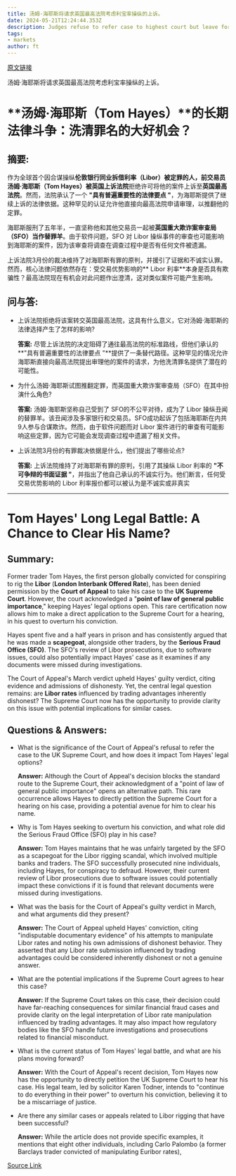 ```yaml
---
title: 汤姆·海耶斯将请求英国最高法院考虑利宝率操纵的上诉。
date: 2024-05-21T12:24:44.353Z
description: Judges refuse to refer case to highest court but leave former trader with chance to clear his name
tags: 
- markets
author: ft
---
```


[原文链接](https://ft.com/content/b032e101-afa3-458f-a300-f19acc03a5e2)

汤姆·海耶斯将请求英国最高法院考虑利宝率操纵的上诉。

# **汤姆·海耶斯（Tom Hayes）**的长期法律斗争：洗清罪名的大好机会？ 

## 摘要:
作为全球首个因合谋操纵**伦敦银行同业拆借利率（Libor）**被定罪的人，前交易员汤姆·海耶斯（Tom Hayes）被英国**上诉法院**拒绝许可将他的案件上诉至**英国最高法院**。然而，法院承认了一个 **"具有普遍重要性的法律要点 "**，为海耶斯提供了继续上诉的法律依据。这种罕见的认证允许他直接向最高法院申请审理，以推翻他的定罪。 

海耶斯服刑了五年半，一直坚称他和其他交易员一起被**英国重大欺诈案审查局（SFO）**当作**替罪羊**。由于软件问题，SFO 对 Libor 操纵事件的审查也可能影响到海耶斯的案件，因为该审查将调查在调查过程中是否有任何文件被遗漏。 

上诉法院3月份的裁决维持了对海耶斯有罪的原判，并援引了证据和不诚实认罪。然而，核心法律问题依然存在：受交易优势影响的** Libor 利率**本身是否具有欺骗性？最高法院现在有机会对此问题作出澄清，这对类似案件可能产生影响。 

## 问与答: 
- 上诉法院拒绝将该案转交英国最高法院，这具有什么意义，它对汤姆·海耶斯的法律选择产生了怎样的影响? 

    **答案:** 尽管上诉法院的决定阻碍了通往最高法院的标准路线，但他们承认的 **"具有普遍重要性的法律要点 "**提供了一条替代路径。这种罕见的情况允许海耶斯直接向最高法院提出审理他的案件的请求，为他洗清罪名提供了潜在的可能性。 

- 为什么汤姆·海耶斯试图推翻定罪，而英国重大欺诈案审查局（SFO）在其中扮演什么角色? 

    **答案:** 汤姆·海耶斯坚称自己受到了 SFO的不公平对待，成为了 Libor 操纵丑闻的替罪羊。该丑闻涉及多家银行和交易员。SFO成功起诉了包括海耶斯在内共9人参与合谋欺诈。然而，由于软件问题而对 Libor 案件进行的审查有可能影响这些定罪，因为它可能会发现调查过程中遗漏了相关文件。 

- 上诉法院3月份的有罪裁决依据是什么，他们提出了哪些论点? 

    **答案:** 上诉法院维持了对海耶斯有罪的原判，引用了其操纵 Libor 利率的 **"不可争辩的书面证据 "**，并指出了他自己承认的不诚实行为。他们断言，任何受交易优势影响的 Libor 利率报价都可以被认为是不诚实或非真实

---

# **Tom Hayes**' Long Legal Battle: A Chance to Clear His Name? 

## Summary:
Former trader Tom Hayes, the first person globally convicted for conspiring to rig the **Libor** (**London Interbank Offered Rate**), has been denied permission by the **Court of Appeal** to take his case to the **UK Supreme Court**. However, the court acknowledged a "**point of law of general public importance**," keeping Hayes' legal options open. This rare certification now allows him to make a direct application to the Supreme Court for a hearing, in his quest to overturn his conviction. 

Hayes spent five and a half years in prison and has consistently argued that he was made a **scapegoat**, alongside other traders, by the **Serious Fraud Office (SFO)**. The SFO's review of Libor prosecutions, due to software issues, could also potentially impact Hayes' case as it examines if any documents were missed during investigations. 

The Court of Appeal's March verdict upheld Hayes' guilty verdict, citing evidence and admissions of dishonesty. Yet, the central legal question remains: are **Libor rates** influenced by trading advantages inherently dishonest? The Supreme Court now has the opportunity to provide clarity on this issue with potential implications for similar cases. 

## Questions & Answers: 
- What is the significance of the Court of Appeal's refusal to refer the case to the UK Supreme Court, and how does it impact Tom Hayes' legal options? 

   **Answer:** Although the Court of Appeal's decision blocks the standard route to the Supreme Court, their acknowledgment of a "point of law of general public importance" opens an alternative path. This rare occurrence allows Hayes to directly petition the Supreme Court for a hearing on his case, providing a potential avenue for him to clear his name. 

- Why is Tom Hayes seeking to overturn his conviction, and what role did the Serious Fraud Office (SFO) play in his case? 

   **Answer:**  Tom Hayes maintains that he was unfairly targeted by the SFO as a scapegoat for the Libor rigging scandal, which involved multiple banks and traders. The SFO successfully prosecuted nine individuals, including Hayes, for conspiracy to defraud. However, their current review of Libor prosecutions due to software issues could potentially impact these convictions if it is found that relevant documents were missed during investigations. 

- What was the basis for the Court of Appeal's guilty verdict in March, and what arguments did they present? 

   **Answer:** The Court of Appeal upheld Hayes' conviction, citing "indisputable documentary evidence" of his attempts to manipulate Libor rates and noting his own admissions of dishonest behavior. They asserted that any Libor rate submission influenced by trading advantages could be considered inherently dishonest or not a genuine answer. 

- What are the potential implications if the Supreme Court agrees to hear this case? 

   **Answer:** If the Supreme Court takes on this case, their decision could have far-reaching consequences for similar financial fraud cases and provide clarity on the legal interpretation of Libor rate manipulation influenced by trading advantages. It may also impact how regulatory bodies like the SFO handle future investigations and prosecutions related to financial misconduct. 

- What is the current status of Tom Hayes' legal battle, and what are his plans moving forward? 

   **Answer:**  With the Court of Appeal's recent decision, Tom Hayes now has the opportunity to directly petition the UK Supreme Court to hear his case. His legal team, led by solicitor Karen Todner, intends to "continue to do everything in their power" to overturn his conviction, believing it to be a miscarriage of justice. 

- Are there any similar cases or appeals related to Libor rigging that have been successful? 

   **Answer:**  While the article does not provide specific examples, it mentions that eight other individuals, including Carlo Palombo (a former Barclays trader convicted of manipulating Euribor rates),

[Source Link](https://ft.com/content/b032e101-afa3-458f-a300-f19acc03a5e2)

